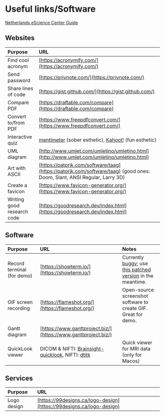 # Useful links/Software

[Netherlands eScience Center Guide](https://guide.esciencecenter.nl/)

## Websites

| Purpose | URL |
| :--- | :--- |
| Find cool acronym | [https://acronymify.com/](https://acronymify.com/) |
| Send password | [https://privnote.com/](https://privnote.com/) |
| Share lines of code | [https://gist.github.com/](https://gist.github.com/) |
| Compare PDF | [https://draftable.com/compare](https://draftable.com/compare) |
| Convert to/from PDF | [https://www.freepdfconvert.com/](https://www.freepdfconvert.com/) |
| Interactive quiz | [mentimeter](https://www.mentimeter.com/) (sober esthetic), [Kahoot!](https://kahoot.com/) (fun esthetic) |
| UML diagram | [http://www.umlet.com/umletino/umletino.html](http://www.umlet.com/umletino/umletino.html) |
| Art with ASCII | [https://patorjk.com/software/taag](https://patorjk.com/software/taag) \(good ones: Doom, Slant, ANSI Regular, Larry 3D\) |
| Create a favicon | [https://www.favicon-generator.org/](https://www.favicon-generator.org/) |
| Writing good research code | [https://goodresearch.dev/index.html](https://goodresearch.dev/index.html) |


## Software

| Purpose | URL | Notes |
| :--- | :--- | :--- |
| Record terminal (for demo) | [https://showterm.io/](https://showterm.io/) | Currently [buggy](https://github.com/ConradIrwin/showterm/issues/48); use [this patched version](https://gist.github.com/kousu/855c164979af078f623fd44f0e1b5350) in the meantime. |
| GIF screen recording | [https://flameshot.org/](https://flameshot.org/) | Open-source screenshot software to create GIF. Great for demo. |
| Gantt diagram | [https://www.ganttproject.biz/](https://www.ganttproject.biz/) |
| QuickLook viewer | DICOM & NIFTI: [Brainsight-quicklook](https://www.rogue-research.com/downloads/), NIFTI: [dtitk](http://www.nitrc.org/projects/dtitk) | Quick viewer for MRI data (only for Macos) |

## Services

| Purpose | URL |
| :--- | :--- |
| Logo design | [https://99designs.ca/logo-design](https://99designs.ca/logo-design) |
